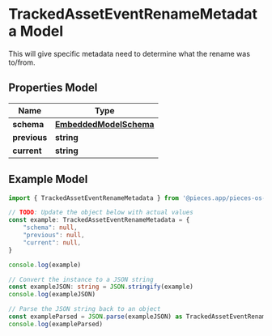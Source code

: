 
# TrackedAssetEventRenameMetadata Model

This will give specific metadata need to determine what the rename was to/from.

## Properties Model

Name | Type
------------ | -------------
**schema** | [**EmbeddedModelSchema**](EmbeddedModelSchema)
**previous** | **string**
**current** | **string**

## Example Model

```typescript
import { TrackedAssetEventRenameMetadata } from '@pieces.app/pieces-os-client'

// TODO: Update the object below with actual values
const example: TrackedAssetEventRenameMetadata = {
    "schema": null,
    "previous": null,
    "current": null,
}

console.log(example)

// Convert the instance to a JSON string
const exampleJSON: string = JSON.stringify(example)
console.log(exampleJSON)

// Parse the JSON string back to an object
const exampleParsed = JSON.parse(exampleJSON) as TrackedAssetEventRenameMetadata
console.log(exampleParsed)
```


